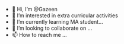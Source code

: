 - 👋 Hi, I’m @Gazeen
- 👀 I’m interested in extra curricular activities  
- 🌱 I’m currently learning MA student...
- 💞️ I’m looking to collaborate on ...
- 📫 How to reach me ...

<!---
Gazeen/Gazeen is a ✨ special ✨ repository because its `README.md` (this file) appears on your GitHub profile.
You can click the Preview link to take a look at your changes.
--->
